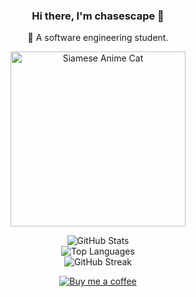 <!-- 👩🏻‍💻 个人介绍 -->
<h3 align="center">Hi there, I'm <b>chasescape</b> 👋</h3>
<p align="center">
  🌱 A software engineering student.<br>
</p>

<!-- 🐱 暹罗猫动漫风动图背景 -->
<p align="center">
    <img src="https://i.imgur.com/K61O3Jx.png" width="280" alt="Siamese Anime Cat"/>
</p>

<!-- 📊 GitHub Stats -->
<p align="center">
  <img src="https://github-readme-stats.vercel.app/api?username=chasescape&show_icons=true&theme=blueberry&hide_border=true" alt="GitHub Stats"/>
  <br/>
  <img src="https://github-readme-stats.vercel.app/api/top-langs/?username=chasescape&layout=compact&theme=blueberry&hide_border=true" alt="Top Languages"/>
  <br/>
  <img src="https://github-readme-streak-stats.herokuapp.com?user=chasescape&theme=blue-green&hide_border=true" alt="GitHub Streak"/>
</p>

<!-- ☕ Buy Me a Coffee 美化按钮 -->
<p align="center">
  <a href="https://github.com/chasescape">
    <img src="https://img.shields.io/badge/Buy%20me%20a%20coffee-%E2%98%95-blue?style=for-the-badge&logo=buy-me-a-coffee&logoColor=white" alt="Buy me a coffee">
  </a>
</p>
